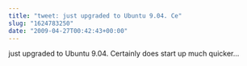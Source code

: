 ```yaml
---
title: "tweet: just upgraded to Ubuntu 9.04. Ce"
slug: "1624783250"
date: "2009-04-27T00:42:43+00:00"
---
```

just upgraded to Ubuntu 9.04. Certainly does start up much quicker...